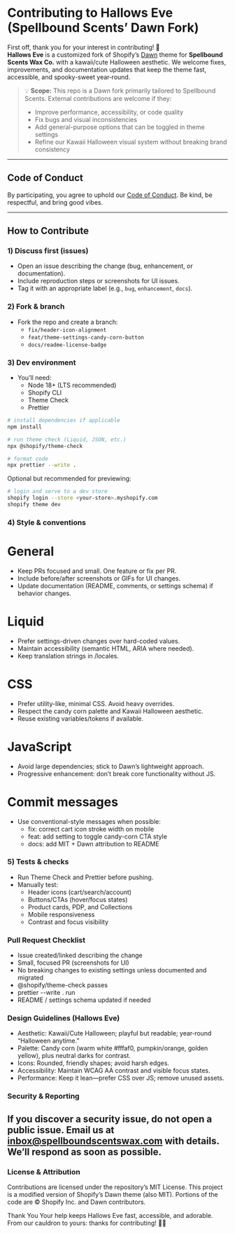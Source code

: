 # Contributing to Hallows Eve (Spellbound Scents’ Dawn Fork)

First off, thank you for your interest in contributing! 🎃  
**Hallows Eve** is a customized fork of Shopify’s [Dawn](https://github.com/Shopify/dawn) theme for **Spellbound Scents Wax Co.** with a kawaii/cute Halloween aesthetic. We welcome fixes, improvements, and documentation updates that keep the theme fast, accessible, and spooky-sweet year‑round.

> 💡 **Scope:** This repo is a Dawn fork primarily tailored to Spellbound Scents. External contributions are welcome if they:
> - Improve performance, accessibility, or code quality
> - Fix bugs and visual inconsistencies
> - Add general-purpose options that can be toggled in theme settings
> - Refine our Kawaii Halloween visual system without breaking brand consistency

---

## Code of Conduct

By participating, you agree to uphold our [Code of Conduct](./CODE_OF_CONDUCT.md). Be kind, be respectful, and bring good vibes.

---

## How to Contribute

### 1) Discuss first (issues)
- Open an issue describing the change (bug, enhancement, or documentation).
- Include reproduction steps or screenshots for UI issues.
- Tag it with an appropriate label (e.g., `bug`, `enhancement`, `docs`).

### 2) Fork & branch
- Fork the repo and create a branch:
  - `fix/header-icon-alignment`
  - `feat/theme-settings-candy-corn-button`
  - `docs/readme-license-badge`

### 3) Dev environment
- You’ll need:
  - Node 18+ (LTS recommended)
  - Shopify CLI
  - Theme Check
  - Prettier

```bash
# install dependencies if applicable
npm install

# run theme check (Liquid, JSON, etc.)
npx @shopify/theme-check

# format code
npx prettier --write .
```

Optional but recommended for previewing:
```bash
# login and serve to a dev store
shopify login --store <your-store>.myshopify.com
shopify theme dev
```

### 4) Style & conventions
# General

- Keep PRs focused and small. One feature or fix per PR.
- Include before/after screenshots or GIFs for UI changes.
- Update documentation (README, comments, or settings schema) if behavior changes.

# Liquid

- Prefer settings-driven changes over hard-coded values.
- Maintain accessibility (semantic HTML, ARIA where needed).
- Keep translation strings in /locales.

# CSS

- Prefer utility-like, minimal CSS. Avoid heavy overrides.
- Respect the candy corn palette and Kawaii Halloween aesthetic.
- Reuse existing variables/tokens if available.

# JavaScript

- Avoid large dependencies; stick to Dawn’s lightweight approach.
- Progressive enhancement: don’t break core functionality without JS.
  
# Commit messages

- Use conventional-style messages when possible:
  - fix: correct cart icon stroke width on mobile
  - feat: add setting to toggle candy-corn CTA style
  - docs: add MIT + Dawn attribution to README

### 5) Tests & checks
- Run Theme Check and Prettier before pushing.
- Manually test:
  - Header icons (cart/search/account)
  - Buttons/CTAs (hover/focus states)
  - Product cards, PDP, and Collections
  - Mobile responsiveness
  - Contrast and focus visibility
    
### Pull Request Checklist
 - Issue created/linked describing the change
 - Small, focused PR (screenshots for UI)
 - No breaking changes to existing settings unless documented and migrated
 - @shopify/theme-check passes
 - prettier --write . run
 - README / settings schema updated if needed

### Design Guidelines (Hallows Eve)
- Aesthetic: Kawaii/Cute Halloween; playful but readable; year‑round “Halloween anytime.”
- Palette: Candy corn (warm white #fffaf0, pumpkin/orange, golden yellow), plus neutral darks for contrast.
- Icons: Rounded, friendly shapes; avoid harsh edges.
- Accessibility: Maintain WCAG AA contrast and visible focus states.
- Performance: Keep it lean—prefer CSS over JS; remove unused assets.

### Security & Reporting
## If you discover a security issue, do not open a public issue. Email us at inbox@spellboundscentswax.com with details. We’ll respond as soon as possible.

### License & Attribution
Contributions are licensed under the repository’s MIT License.
This project is a modified version of Shopify’s Dawn theme (also MIT). Portions of the code are © Shopify Inc. and Dawn contributors.

Thank You
Your help keeps Hallows Eve fast, accessible, and adorable.
From our cauldron to yours: thanks for contributing! 🧪✨
